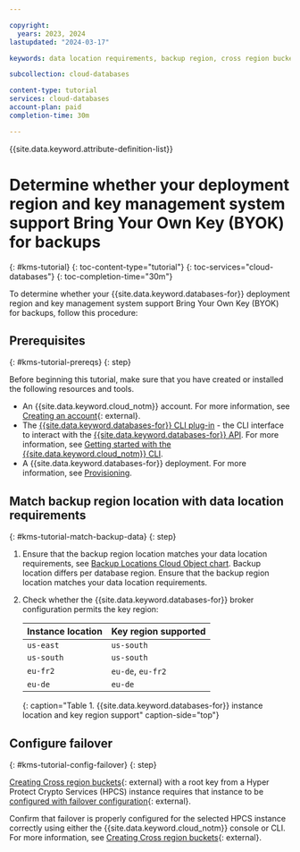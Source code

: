 ```yaml
---

copyright:
  years: 2023, 2024
lastupdated: "2024-03-17"

keywords: data location requirements, backup region, cross region buckets, backup locations

subcollection: cloud-databases

content-type: tutorial
services: cloud-databases
account-plan: paid
completion-time: 30m

---
```


{{site.data.keyword.attribute-definition-list}}

# Determine whether your deployment region and key management system support Bring Your Own Key (BYOK) for backups
{: #kms-tutorial}
{: toc-content-type="tutorial"}
{: toc-services="cloud-databases"}
{: toc-completion-time="30m"}

To determine whether your {{site.data.keyword.databases-for}} deployment region and key management system support Bring Your Own Key (BYOK) for backups, follow this procedure:

## Prerequisites
{: #kms-tutorial-prereqs}
{: step}

Before beginning this tutorial, make sure that you have created or installed the following resources and tools.

- An {{site.data.keyword.cloud_notm}} account. For more information, see [Creating an account](/docs/account?topic=account-account-getting-started){: external}.
- The [{{site.data.keyword.databases-for}} CLI plug-in](/docs/databases-cli-plugin) - the CLI interface to interact with the [{{site.data.keyword.databases-for}} API](https://cloud.ibm.com/apidocs/cloud-databases-api/cloud-databases-api-v5#introduction). For more information, see [Getting started with the {{site.data.keyword.cloud_notm}} CLI](/docs/databases-cli-plugin).
- A {{site.data.keyword.databases-for}} deployment. For more information, see [Provisioning](/docs/cloud-databases?topic=cloud-databases-getting-started-cdb-provision-instance).

## Match backup region location with data location requirements
{: #kms-tutorial-match-backup-data}
{: step}

1. Ensure that the backup region location matches your data location requirements, see [Backup Locations Cloud Object chart](/docs/databases-for-postgresql?topic=databases-for-postgresql-dashboard-backups&interface=ui#backup-locations). Backup location differs per database region. Ensure that the backup region location matches your data location requirements.

1. Check whether the {{site.data.keyword.databases-for}} broker configuration permits the key region:

   | Instance location | Key region supported |
   |-------------------|----------------------|
   | `us-east`           | `us-south`             |
   | `us-south`          | `us-south`             |
   | `eu-fr2`            | `eu-de`, `eu-fr2`        |
   | `eu-de`             | `eu-de`                |
   {: caption="Table 1. {{site.data.keyword.databases-for}} instance location and key region support" caption-side="top"}

## Configure failover
{: #kms-tutorial-config-failover}
{: step}

[Creating Cross region buckets](/docs/cloud-object-storage?topic=cloud-object-storage-hpcs#hpcs-cr){: external} with a root key from a Hyper Protect Crypto Services (HPCS) instance requires that instance to be [configured with failover configuration](/docs/hs-crypto?topic=hs-crypto-enable-add-failover){: external}.

Confirm that failover is properly configured for the selected HPCS instance correctly using either the {{site.data.keyword.cloud_notm}} console or CLI. For more information, see [Creating Cross region buckets](/docs/cloud-object-storage?topic=cloud-object-storage-hpcs#hpcs-cr){: external}.
